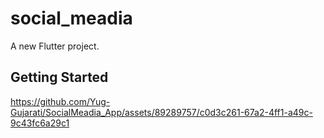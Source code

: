 # social_meadia

A new Flutter project.

## Getting Started



https://github.com/Yug-Gujarati/SocialMeadia_App/assets/89289757/c0d3c261-67a2-4ff1-a49c-9c43fc6a29c1



